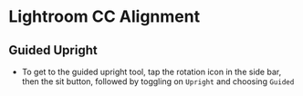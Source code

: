 # Lightroom CC Alignment

## Guided Upright

- To get to the guided upright tool, tap the rotation icon in the side bar, then the sit button, followed by toggling on `Upright` and choosing `Guided`